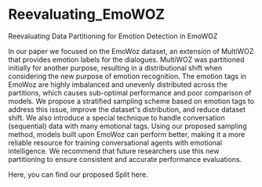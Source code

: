 # Reevaluating_EmoWOZ
Reevaluating Data Partitioning for Emotion Detection in EmoWOZ


In our paper we focused on the EmoWoz dataset, an extension of MultiWOZ that provides emotion labels for the dialogues. MultiWOZ was partitioned initially for another purpose, resulting in a distributional shift when considering the new purpose of emotion recognition. The emotion tags in EmoWoz are highly imbalanced and unevenly distributed across the partitions, which causes sub-optimal performance and poor comparison of models. We propose a stratified sampling scheme based on emotion tags to address this issue, improve the dataset's distribution, and reduce dataset shift. We also introduce a special technique to handle conversation (sequential) data with many emotional tags. Using our proposed sampling method, models built upon EmoWoz can perform better, making it a more reliable resource for training conversational agents with emotional intelligence. We recommend that future researchers use this new partitioning to ensure consistent and accurate performance evaluations.

Here, you can find our proposed Split here.
